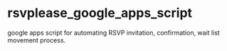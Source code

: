 # rsvplease_google_apps_script
google apps script for automating RSVP invitation, confirmation, wait list movement process.
